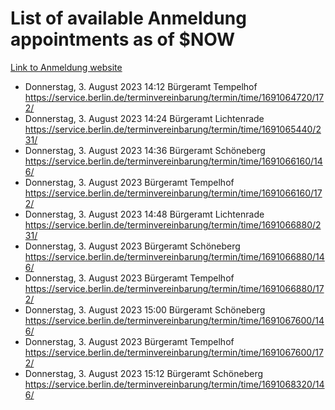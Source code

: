 # List of available Anmeldung appointments as of $NOW
[Link to Anmeldung website](https://service.berlin.de/terminvereinbarung/termin/tag.php?termin=1&anliegen[]=120686&dienstleisterlist=122210,122217,327316,122219,327312,122227,327314,122231,327346,122243,327348,122254,122252,329742,122260,329745,122262,329748,122271,327278,122273,327274,122277,327276,330436,122280,327294,122282,327290,122284,327292,122291,327270,122285,327266,122286,327264,122296,327268,150230,329760,122297,327286,122294,327284,122312,329763,122314,329775,122304,327330,122311,327334,122309,327332,317869,122281,327352,122279,329772,122283,122276,327324,122274,327326,122267,329766,122246,327318,122251,327320,122257,327322,122208,327298,122226,327300&herkunft=http%3A%2F%2Fservice.berlin.de%2Fdienstleistung%2F120686%2F)
- Donnerstag, 3. August 2023 14:12 Bürgeramt Tempelhof https://service.berlin.de/terminvereinbarung/termin/time/1691064720/172/
- Donnerstag, 3. August 2023 14:24 Bürgeramt Lichtenrade https://service.berlin.de/terminvereinbarung/termin/time/1691065440/231/
- Donnerstag, 3. August 2023 14:36 Bürgeramt Schöneberg https://service.berlin.de/terminvereinbarung/termin/time/1691066160/146/
- Donnerstag, 3. August 2023  Bürgeramt Tempelhof https://service.berlin.de/terminvereinbarung/termin/time/1691066160/172/
- Donnerstag, 3. August 2023 14:48 Bürgeramt Lichtenrade https://service.berlin.de/terminvereinbarung/termin/time/1691066880/231/
- Donnerstag, 3. August 2023  Bürgeramt Schöneberg https://service.berlin.de/terminvereinbarung/termin/time/1691066880/146/
- Donnerstag, 3. August 2023  Bürgeramt Tempelhof https://service.berlin.de/terminvereinbarung/termin/time/1691066880/172/
- Donnerstag, 3. August 2023 15:00 Bürgeramt Schöneberg https://service.berlin.de/terminvereinbarung/termin/time/1691067600/146/
- Donnerstag, 3. August 2023  Bürgeramt Tempelhof https://service.berlin.de/terminvereinbarung/termin/time/1691067600/172/
- Donnerstag, 3. August 2023 15:12 Bürgeramt Schöneberg https://service.berlin.de/terminvereinbarung/termin/time/1691068320/146/
